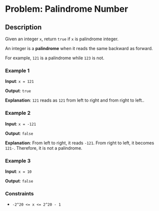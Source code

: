 <!--NO_HARDWRAPS-->

# Problem: Palindrome Number

## Description

Given an integer `x`, return `true` if `x` is palindrome integer.

An integer is a **palindrome** when it reads the same backward as forward.

For example, `121` is a palindrome while `123` is not.


### Example 1

**Input**: `x = 121`

**Output**: `true`

**Explanation**:
`121` reads as `121` from left to right and from right to left..


### Example 2

**Input**: `x = -121`

**Output**: `false`

**Explanation**:
From left to right, it reads `-121`. From right to left, it becomes `121-`. Therefore, it is not a palindrome.

### Example 3

**Input**: `x = 10`

**Output**: `false`


### Constraints
-   `-2^20 <= x <= 2^20 - 1`

